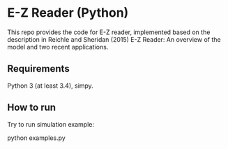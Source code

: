 # E-Z Reader (Python)

This repo provides the code for E-Z reader, implemented based on the description in Reichle and Sheridan (2015) E-Z Reader: An overview of the model and two recent applications.

## Requirements

Python 3 (at least 3.4), simpy.

## How to run

Try to run simulation example:

python examples.py
